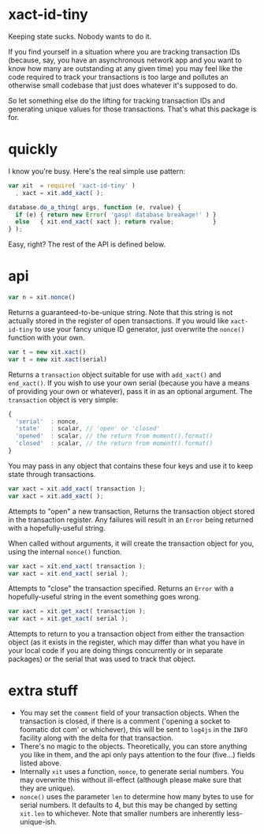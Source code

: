 xact-id-tiny
====

Keeping state sucks. Nobody wants to do it.

If you find yourself in a situation where you are tracking transaction IDs
(because, say, you have an asynchronous network app and you want to know how
many are outstanding at any given time) you may feel like the code required to
track your transactions is too large and pollutes an otherwise small codebase
that just does whatever it's supposed to do.

So let something else do the lifting for tracking transaction IDs and
generating unique values for those transactions. That's what this package is
for.

quickly
===

I know you're busy. Here's the real simple use pattern:

```javascript
var xit  = require( 'xact-id-tiny' )
  , xact = xit.add_xact( );

database.do_a_thing( args, function (e, rvalue) {
  if (e) { return new Error( 'gasp! database breakage!' ) }
  else   { xit.end_xact( xact ); return rvalue;           }
} );
```

Easy, right? The rest of the API is defined below.

api
===

```javascript
var n = xit.nonce()
```

Returns a guaranteed-to-be-unique string. Note that this string is not
actually stored in the register of open transactions. If you would like
`xact-id-tiny` to use your fancy unique ID generator, just overwrite the
`nonce()` function with your own.

```javascript
var t = new xit.xact()
var t = new xit.xact(serial)
```

Returns a `transaction` object suitable for use with `add_xact()` and
`end_xact()`. If you wish to use your own serial (because you have a means of
providing your own or whatever), pass it in as an optional argument. The
`transaction` object is very simple:

```javascript
{
  'serial'  : nonce,
  'state'   : scalar, // 'open' or 'closed'
  'opened'  : scalar, // the return from moment().format()
  'closed'  : scalar, // the return from moment().format()
}
```

You may pass in any object that contains these four keys and use it to keep
state through transactions.

```javascript
var xact = xit.add_xact( transaction );
var xact = xit.add_xact( );
```

Attempts to "open" a new transaction, Returns the transaction object stored in the
transaction register. Any failures will result in an `Error` being returned with
a hopefully-useful string.

When called without arguments, it will create the transaction object for you,
using the internal `nonce()` function.

```javascript
var xact = xit.end_xact( transaction );
var xact = xit.end_xact( serial );
```

Attempts to "close" the transaction specified. Returns an `Error` with a
hopefully-useful string in the event something goes wrong.

```javascript
var xact = xit.get_xact( transaction );
var xact = xit.get_xact( serial );
```

Attempts to return to you a transaction object from either the transaction
object (as it exists in the register, which may differ than what you have
in your local code if you are doing things concurrently or in separate
packages) or the serial that was used to track that object.

extra stuff
===

* You may set the `comment` field of your transaction objects. When the
  transaction is closed, if there is a comment ('opening a socket to foomatic
  dot com' or whichever), this will be sent to `log4js` in the `INFO` facility
  along with the delta for that transaction.
* There's no magic to the objects. Theoretically, you can store anything you
  like in them, and the api only pays attention to the four (five&hellip;) 
  fields listed above.
* Internally `xit` uses a function, `nonce`, to generate serial numbers. You
  may overwrite this without ill-effect (although please make sure that they
  are unique).
* `nonce()` uses the parameter `len` to determine how many bytes to use for
  serial numbers. It defaults to 4, but this may be changed by setting
  `xit.len` to whichever. Note that smaller numbers are inherently
  less-unique-ish.
